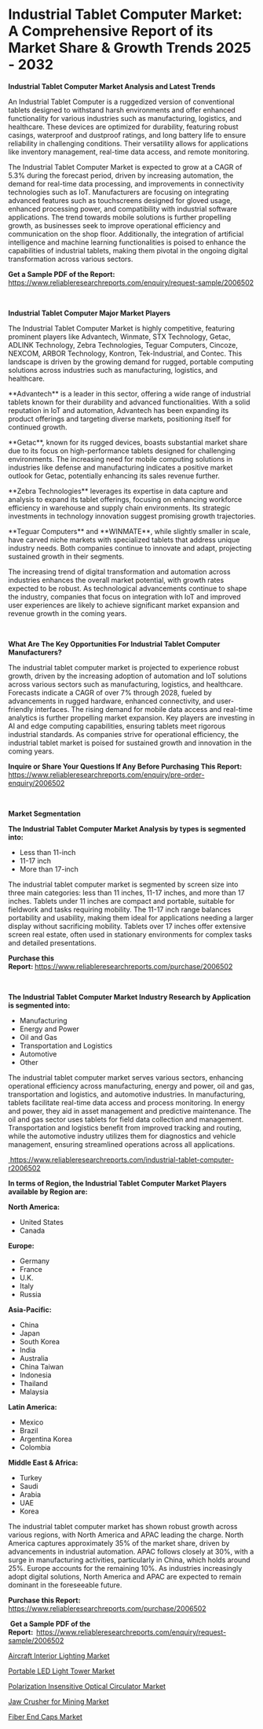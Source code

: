 <p><h1>Industrial Tablet Computer Market: A Comprehensive Report of its Market Share & Growth Trends 2025 - 2032</h1></p><p><strong>Industrial Tablet Computer Market Analysis and Latest Trends</strong></p>
<p><p>An Industrial Tablet Computer is a ruggedized version of conventional tablets designed to withstand harsh environments and offer enhanced functionality for various industries such as manufacturing, logistics, and healthcare. These devices are optimized for durability, featuring robust casings, waterproof and dustproof ratings, and long battery life to ensure reliability in challenging conditions. Their versatility allows for applications like inventory management, real-time data access, and remote monitoring.</p><p>The Industrial Tablet Computer Market is expected to grow at a CAGR of 5.3% during the forecast period, driven by increasing automation, the demand for real-time data processing, and improvements in connectivity technologies such as IoT. Manufacturers are focusing on integrating advanced features such as touchscreens designed for gloved usage, enhanced processing power, and compatibility with industrial software applications. The trend towards mobile solutions is further propelling growth, as businesses seek to improve operational efficiency and communication on the shop floor. Additionally, the integration of artificial intelligence and machine learning functionalities is poised to enhance the capabilities of industrial tablets, making them pivotal in the ongoing digital transformation across various sectors.</p></p>
<p><strong>Get a Sample PDF of the Report:&nbsp;</strong> <a href="https://www.reliableresearchreports.com/enquiry/request-sample/2006502?utm_campaign=34&utm_medium=2&utm_source=Github&utm_content=ia&utm_term=20022025&utm_id=industrial-tablet-computer">https://www.reliableresearchreports.com/enquiry/request-sample/2006502</a></p>
<p>&nbsp;</p>
<p><strong>Industrial Tablet Computer Major Market Players</strong></p>
<p><p>The Industrial Tablet Computer Market is highly competitive, featuring prominent players like Advantech, Winmate, STX Technology, Getac, ADLINK Technology, Zebra Technologies, Teguar Computers, Cincoze, NEXCOM, ARBOR Technology, Kontron, Tek-Industrial, and Contec. This landscape is driven by the growing demand for rugged, portable computing solutions across industries such as manufacturing, logistics, and healthcare.</p><p>**Advantech** is a leader in this sector, offering a wide range of industrial tablets known for their durability and advanced functionalities. With a solid reputation in IoT and automation, Advantech has been expanding its product offerings and targeting diverse markets, positioning itself for continued growth.</p><p>**Getac**, known for its rugged devices, boasts substantial market share due to its focus on high-performance tablets designed for challenging environments. The increasing need for mobile computing solutions in industries like defense and manufacturing indicates a positive market outlook for Getac, potentially enhancing its sales revenue further.</p><p>**Zebra Technologies** leverages its expertise in data capture and analysis to expand its tablet offerings, focusing on enhancing workforce efficiency in warehouse and supply chain environments. Its strategic investments in technology innovation suggest promising growth trajectories.</p><p>**Teguar Computers** and **WINMATE**, while slightly smaller in scale, have carved niche markets with specialized tablets that address unique industry needs. Both companies continue to innovate and adapt, projecting sustained growth in their segments.</p><p>The increasing trend of digital transformation and automation across industries enhances the overall market potential, with growth rates expected to be robust. As technological advancements continue to shape the industry, companies that focus on integration with IoT and improved user experiences are likely to achieve significant market expansion and revenue growth in the coming years.</p></p>
<p>&nbsp;</p>
<p><strong>What Are The Key Opportunities For Industrial Tablet Computer Manufacturers?</strong></p>
<p><p>The industrial tablet computer market is projected to experience robust growth, driven by the increasing adoption of automation and IoT solutions across various sectors such as manufacturing, logistics, and healthcare. Forecasts indicate a CAGR of over 7% through 2028, fueled by advancements in rugged hardware, enhanced connectivity, and user-friendly interfaces. The rising demand for mobile data access and real-time analytics is further propelling market expansion. Key players are investing in AI and edge computing capabilities, ensuring tablets meet rigorous industrial standards. As companies strive for operational efficiency, the industrial tablet market is poised for sustained growth and innovation in the coming years.</p></p>
<p><strong>Inquire or Share Your Questions If Any Before Purchasing This Report:</strong> <a href="https://www.reliableresearchreports.com/enquiry/pre-order-enquiry/2006502?utm_campaign=34&utm_medium=2&utm_source=Github&utm_content=ia&utm_term=20022025&utm_id=industrial-tablet-computer">https://www.reliableresearchreports.com/enquiry/pre-order-enquiry/2006502</a></p>
<p>&nbsp;</p>
<p><strong>Market Segmentation</strong></p>
<p><strong>The Industrial Tablet Computer Market Analysis by types is segmented into:</strong></p>
<p><ul><li>Less than 11-inch</li><li>11-17 inch</li><li>More than 17-inch</li></ul></p>
<p><p>The industrial tablet computer market is segmented by screen size into three main categories: less than 11 inches, 11-17 inches, and more than 17 inches. Tablets under 11 inches are compact and portable, suitable for fieldwork and tasks requiring mobility. The 11-17 inch range balances portability and usability, making them ideal for applications needing a larger display without sacrificing mobility. Tablets over 17 inches offer extensive screen real estate, often used in stationary environments for complex tasks and detailed presentations.</p></p>
<p><strong>Purchase this Report:&nbsp;</strong><a href="https://www.reliableresearchreports.com/purchase/2006502?utm_campaign=34&utm_medium=2&utm_source=Github&utm_content=ia&utm_term=20022025&utm_id=industrial-tablet-computer">https://www.reliableresearchreports.com/purchase/2006502</a></p>
<p>&nbsp;</p>
<p><strong>The Industrial Tablet Computer Market Industry Research by Application is segmented into:</strong></p>
<p><ul><li>Manufacturing</li><li>Energy and Power</li><li>Oil and Gas</li><li>Transportation and Logistics</li><li>Automotive</li><li>Other</li></ul></p>
<p><p>The industrial tablet computer market serves various sectors, enhancing operational efficiency across manufacturing, energy and power, oil and gas, transportation and logistics, and automotive industries. In manufacturing, tablets facilitate real-time data access and process monitoring. In energy and power, they aid in asset management and predictive maintenance. The oil and gas sector uses tablets for field data collection and management. Transportation and logistics benefit from improved tracking and routing, while the automotive industry utilizes them for diagnostics and vehicle management, ensuring streamlined operations across all applications.</p></p>
<p><a href="https://www.reliableresearchreports.com/industrial-tablet-computer-r2006502?utm_campaign=34&utm_medium=2&utm_source=Github&utm_content=ia&utm_term=20022025&utm_id=industrial-tablet-computer">&nbsp;https://www.reliableresearchreports.com/industrial-tablet-computer-r2006502</a></p>
<p><strong>In terms of Region, the Industrial Tablet Computer Market Players available by Region are:</strong></p>
<p>
    <p> <strong> North America: </strong>
        <ul>
            <li>United States</li>
            <li>Canada</li>
        </ul>
        </p> 
    <p> <strong> Europe: </strong>
        <ul>
            <li>Germany</li>
            <li>France</li>
            <li>U.K.</li>
            <li>Italy</li>
            <li>Russia</li>
        </ul>
        </p> 
    <p> <strong> Asia-Pacific: </strong>
        <ul>
            <li>China</li>
            <li>Japan</li>
            <li>South Korea</li>
            <li>India</li>
            <li>Australia</li>
            <li>China Taiwan</li>
            <li>Indonesia</li>
            <li>Thailand</li>
            <li>Malaysia</li>
        </ul>
        </p> 
    <p> <strong> Latin America: </strong>
        <ul>
            <li>Mexico</li>
            <li>Brazil</li>
            <li>Argentina Korea</li>
            <li>Colombia</li>
        </ul>
        </p> 
    <p> <strong> Middle East & Africa: </strong>
        <ul>
            <li>Turkey</li>
            <li>Saudi</li>
            <li>Arabia</li>
            <li>UAE</li>
            <li>Korea</li>
        </ul>
    </p>
    </p>
<p><p>The industrial tablet computer market has shown robust growth across various regions, with North America and APAC leading the charge. North America captures approximately 35% of the market share, driven by advancements in industrial automation. APAC follows closely at 30%, with a surge in manufacturing activities, particularly in China, which holds around 25%. Europe accounts for the remaining 10%. As industries increasingly adopt digital solutions, North America and APAC are expected to remain dominant in the foreseeable future.</p></p>
<p><strong>Purchase this Report: </strong><a href="https://www.reliableresearchreports.com/purchase/2006502?utm_campaign=34&utm_medium=2&utm_source=Github&utm_content=ia&utm_term=20022025&utm_id=industrial-tablet-computer">https://www.reliableresearchreports.com/purchase/2006502</a></p>
<p>&nbsp;<strong>Get a Sample PDF of the Report:&nbsp;&nbsp;</strong><a href="https://www.reliableresearchreports.com/enquiry/request-sample/2006502?utm_campaign=34&utm_medium=2&utm_source=Github&utm_content=ia&utm_term=20022025&utm_id=industrial-tablet-computer">https://www.reliableresearchreports.com/enquiry/request-sample/2006502</a></p>
<p><strong></strong></p>
<p><p><a href="https://github.com/darenph8er/Market-Research-Report-List-1/blob/main/aircraft-interior-lighting-market.md?utm_campaign=34&utm_medium=2&utm_source=Github&utm_content=ia&utm_term=20022025&utm_id=industrial-tablet-computer">Aircraft Interior Lighting Market</a></p><p><a href="https://github.com/nathaliehurles7142/Market-Research-Report-List-1/blob/main/portable-led-light-tower-market.md?utm_campaign=34&utm_medium=2&utm_source=Github&utm_content=ia&utm_term=20022025&utm_id=industrial-tablet-computer">Portable LED Light Tower Market</a></p><p><a href="https://github.com/chongseney974/Market-Research-Report-List-1/blob/main/polarization-insensitive-optical-circulator-market.md?utm_campaign=34&utm_medium=2&utm_source=Github&utm_content=ia&utm_term=20022025&utm_id=industrial-tablet-computer">Polarization Insensitive Optical Circulator Market</a></p><p><a href="https://github.com/ElviraLeka1962/Market-Research-Report-List-1/blob/main/jaw-crusher-for-mining-market.md?utm_campaign=34&utm_medium=2&utm_source=Github&utm_content=ia&utm_term=20022025&utm_id=industrial-tablet-computer">Jaw Crusher for Mining Market</a></p><p><a href="https://github.com/rosalinebhakta48/Market-Research-Report-List-1/blob/main/fiber-end-caps-market.md?utm_campaign=34&utm_medium=2&utm_source=Github&utm_content=ia&utm_term=20022025&utm_id=industrial-tablet-computer">Fiber End Caps Market</a></p></p>